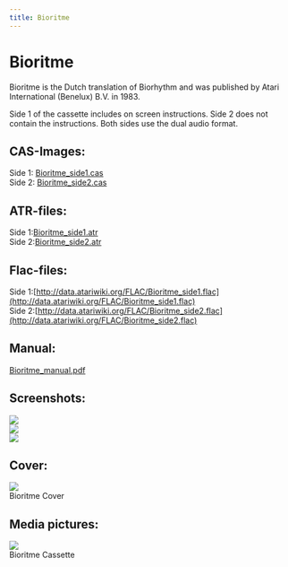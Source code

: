 ```yaml
---
title: Bioritme
---
```

# Bioritme  
Bioritme is the Dutch translation of Biorhythm and was published by Atari International (Benelux) B.V. in 1983.  
  
Side 1 of the cassette includes on screen instructions. Side 2 does not contain the instructions. Both sides use the dual audio format.  
  
## CAS-Images:  
Side 1: [Bioritme_side1.cas](attachments/Bioritme_side1.cas)  
Side 2: [Bioritme_side2.cas](attachments/Bioritme_side2.cas)  
  
## ATR-files:  
Side 1:[Bioritme_side1.atr](attachments/Bioritme_side1.atr)  
Side 2:[Bioritme_side2.atr](attachments/Bioritme_side2.atr)  
  
## Flac-files:  
Side 1:[http://data.atariwiki.org/FLAC/Bioritme_side1.flac](http://data.atariwiki.org/FLAC/Bioritme_side1.flac)  
Side 2:[http://data.atariwiki.org/FLAC/Bioritme_side2.flac](http://data.atariwiki.org/FLAC/Bioritme_side2.flac)  
  
## Manual:  
[Bioritme_manual.pdf](attachments/Bioritme_manual.pdf)  
  
## Screenshots:  
![](attachments/bioritmescreenshot1.jpg)  
![](attachments/bioritmescreenshot2.jpg)  
![](attachments/bioritmescreenshot3.jpg)  
  
## Cover:  
![](attachments/Bioritme_cover.jpg)  
Bioritme Cover  
  
## Media pictures:  
![](attachments/Bioritme_cassette.jpg)  
Bioritme Cassette  
